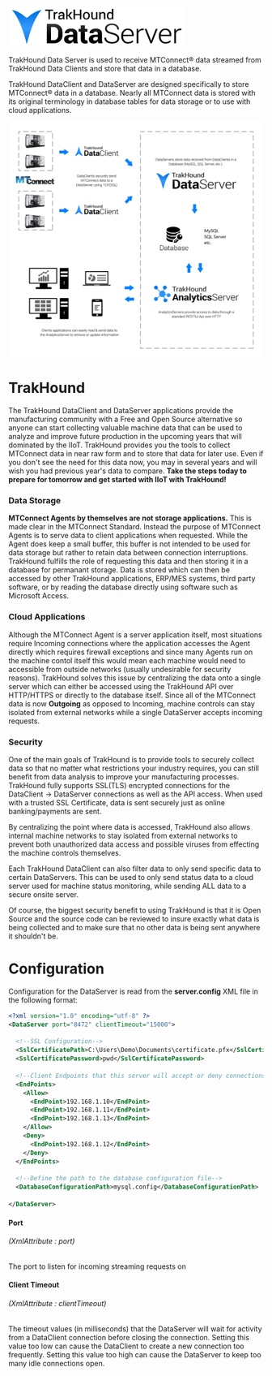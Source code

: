 ![TrakHound DataServer](dataserver-logo-02-75px.png)
<br>
<br>
TrakHound Data Server is used to receive MTConnect® data streamed from TrakHound Data Clients and store that data in a database.

TrakHound DataClient and DataServer are designed specifically to store MTConnect® data in a database. Nearly all MTConnect data is stored with its original terminology in database tables for data storage or to use with cloud applications. 

![TrakHound Diagram](TrakHound-Diagram-01.jpg)

# TrakHound
The TrakHound DataClient and DataServer applications provide the manufacturing community with a Free and Open Source alternative so anyone can start collecting valuable machine data that can be used to analyze and improve future production in the upcoming years that will dominated by the IIoT. TrakHound provides you the tools to collect MTConnect data in near raw form and to store that data for later use. Even if you don't see the need for this data now, you may in several years and will wish you had previous year's data to compare. **Take the steps today to prepare for tomorrow and get started with IIoT with TrakHound!**

### Data Storage
**MTConnect Agents by themselves are not storage applications.** This is made clear in the MTConnect Standard. Instead the purpose of MTConnect Agents is to serve data to client applications when requested. While the Agent does keep a small buffer, this buffer is not intended to be used for data storage but rather to retain data between connection interruptions. TrakHound fulfills the role of requesting this data and then storing it in a database for permanant storage. Data is stored which can then be accessed by other TrakHound applications, ERP/MES systems, third party software, or by reading the database directly using software such as Microsoft Access.

### Cloud Applications
Although the MTConnect Agent is a server application itself, most situations require Incoming connections where the application accesses the Agent directly which requires firewall exceptions and since many Agents run on the machine contol itself this would mean each machine would need to accessible from outside networks (usually undesirable for security reasons). TrakHound solves this issue by centralizing the data onto a single server which can either be accessed using the TrakHound API over HTTP/HTTPS or directly to the database itself. Since all of the MTConnect data is now **Outgoing** as opposed to Incoming, machine controls can stay isolated from external networks while a single DataServer accepts incoming requests.

### Security
One of the main goals of TrakHound is to provide tools to securely collect data so that no matter what restrictions your industry requires, you can still benefit from data analysis to improve your manufacturing processes. TrakHound fully supports SSL(TLS) encrypted connections for the DataClient -> DataServer connections as well as the API access. When used with a trusted SSL Certificate, data is sent securely just as online banking/payments are sent. 

By centralizing the point where data is accessed, TrakHound also allows internal machine networks to stay isolated from external networks to prevent both unauthorized data access and possible viruses from effecting the machine controls themselves.

Each TrakHound DataClient can also filter data to only send specific data to certain DataServers. This can be used to only send status data to a cloud server used for machine status monitoring, while sending ALL data to a secure onsite server. 

Of course, the biggest security benefit to using TrakHound is that it is Open Source and the source code can be reviewed to insure exactly what data is being collected and to make sure that no other data is being sent anywhere it shouldn't be.


# Configuration
Configuration for the DataServer is read from the **server.config** XML file in the following format:

```xml
<?xml version="1.0" encoding="utf-8" ?>
<DataServer port="8472" clientTimeout="15000">
  
  <!--SSL Configuration-->
  <SslCertificatePath>C:\Users\Demo\Documents\certificate.pfx</SslCertificatePath>
  <SslCertificatePassword>pwd</SslCertificatePassword>
 
  <!--Client Endpoints that this server will accept or deny connections from-->
  <EndPoints>
    <Allow>
      <EndPoint>192.168.1.10</EndPoint>
      <EndPoint>192.168.1.11</EndPoint>
      <EndPoint>192.168.1.13</EndPoint>
    </Allow>
    <Deny>
      <EndPoint>192.168.1.12</EndPoint>
    </Deny>
  </EndPoints>
    
  <!--Define the path to the database configuration file-->
  <DatabaseConfigurationPath>mysql.config</DatabaseConfigurationPath>
    
</DataServer>
```

#### Port
###### *(XmlAttribute : port)*
The port to listen for incoming streaming requests on

#### Client Timeout
###### *(XmlAttribute : clientTimeout)*
The timeout values (in milliseconds) that the DataServer will wait for activity from a DataClient connection before closing the connection. Setting this value too low can cause the DataClient to create a new connection too frequently. Setting this value too high can cause the DataServer to keep too many idle connections open.

